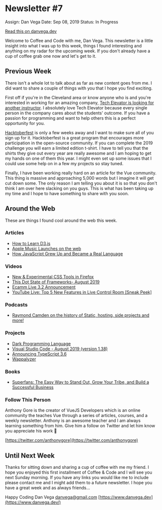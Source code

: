 # Newsletter #7

Assign: Dan Vega
Date: Sep 08, 2019
Status: In Progress

[Read this on danvega.dev](https://www.danvega.dev/newsletter/2019/09/08/coffee-and-code-07)

Welcome to Coffee and Code with me, Dan Vega. This newsletter is a little insight into what I was up to this week, things I found interesting and anything on my radar for the upcoming week. If you don't already have a cup of coffee grab one now and let's get to it. 

## Previous Week

There isn't a whole lot to talk about as far as new content goes from me. I did want to share a couple of things with you that I hope you find exciting. 

First off if you're in the Cleveland area or know anyone who is and you're interested in working for an amazing company, [Tech Elevator is looking for another instructor](https://www.techelevator.com/become-an-instructor). I absolutely love Tech Elevator because every single person in the company cares about the students' outcome. If you have a passion for programming and want to help others this is a perfect opportunity for you.  

[Hacktoberfest](https://hacktoberfest.digitalocean.com/) is only a few weeks away and I want to make sure all of you sign up for it. Hacktoberfest is a great program that encourages more participation in the open-source community. If you can complete the 2019 challenge you will earn a limited edition t-shirt. I have to tell you that the shirts they give out every year are really awesome and I am hoping to get my hands on one of them this year. I might even set up some issues that I could use some help on in a few my projects so stay tuned. 

Finally, I have been working really hard on an article for the Vue community. This thing is massive and approaching 5,000 words but I imagine it will get cut down some. The only reason I am telling you about it is so that you don't think I am over here slacking on you guys. This is what has been taking up my time and I hope to have something to share with you soon. 

## Around the Web

These are things I found cool around the web this week. 

### Articles

- [How to Learn D3.js](https://wattenberger.com/blog/d3)
- [Apple Music Launches on the web](https://beta.music.apple.com/us/browse)
- [How JavaScript Grew Up and Became a Real Language](https://medium.com/young-coder/how-javascript-grew-up-and-became-a-real-language-17a0b948b77f)

### Videos

- [New & Experimental CSS Tools in Firefox](https://www.youtube.com/watch?v=lHBE0mIDTHk)
- [This Dot State of Frameworks- August 2019](https://www.youtube.com/watch?v=6Ievupll1ng)
- [Ecamm Live 3.2 Announcement](https://www.youtube.com/watch?v=eveoy_So-nA)
- [YouTube Live: Top 5 New Features in Live Control Room [Sneak Peek]](https://www.youtube.com/watch?v=JMU4eYGpES8)

### Podcasts

- [Raymond Camden on the history of Static, hosting, side projects and more!](https://thatsmyjamstack.com/posts/raymond-camden/)

### Projects

- [Dark Programming Language](https://darklang.com/)
- [Visual Studio Code - August 2019 (version 1.38)](https://code.visualstudio.com/updates/v1_38)
- [Announcing TypeScript 3.6](https://devblogs.microsoft.com/typescript/announcing-typescript-3-6/)
- [Wappalyzer](https://www.wappalyzer.com)

### Books

- [Superfans: The Easy Way to Stand Out, Grow Your Tribe, and Build a Successful Business](https://amzn.to/2A0aOqp)

### Follow This Person

Anthony Gore is the creator of VueJS Developers which is an online community the teaches Vue through a series of articles, courses, and a weekly newsletter. Anthony is an awesome teacher and I am always learning something from him. Give him a follow on Twitter and let him know you appreciate his work 👋

[https://twitter.com/anthonygore](https://twitter.com/anthonygore)

## Until Next Week

Thanks for sitting down and sharing a cup of coffee with me my friend. I hope you enjoyed this first installment of Coffee & Code and I will see you next Sunday morning. If you have any links you would like me to include please contact me and I might add them to a future newsletter. I hope you have a great week and as always friends...

Happy Coding
Dan Vega
danvega@gmail.com
[https://www.danvega.dev](https://www.danvega.dev/)